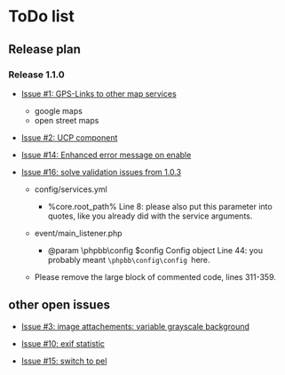 # ToDo list


## Release plan
### Release 1.1.0
- [Issue #1: GPS-Links to other map services](https://github.com/canonknipser/viewexif/issues/1)

	- google maps
	- open street maps

- [Issue #2: UCP component](https://github.com/canonknipser/viewexif/issues/2)


- [Issue #14: Enhanced error message on enable](https://github.com/canonknipser/viewexif/issues/14)


- [Issue #16: solve validation issues from 1.0.3](https://github.com/canonknipser/viewexif/issues/16)

	-  config/services.yml
		- %core.root_path%
		Line 8: please also put this parameter into quotes, like you already did with the service arguments.

	- event/main_listener.php
		* @param \phpbb\config	$config		Config object
		Line 44: you probably meant `\phpbb\config\config `here.

	- Please remove the  large block of commented code, lines 311-359.

## other open issues

- [Issue #3: image attachements: variable grayscale background](https://github.com/canonknipser/viewexif/issues/3)

- [Issue #10: exif statistic](https://github.com/canonknipser/viewexif/issues/3)

- [Issue #15: switch to pel](https://github.com/canonknipser/viewexif/issues/15)

